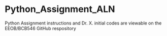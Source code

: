 # Python_Assignment_ALN

Python Assignment instructions and Dr. X. initial codes are viewable on the EEOB/BCB546 GitHub respository
